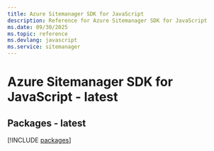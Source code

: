 ```yaml
---
title: Azure Sitemanager SDK for JavaScript
description: Reference for Azure Sitemanager SDK for JavaScript
ms.date: 09/30/2025
ms.topic: reference
ms.devlang: javascript
ms.service: sitemanager
---
```

# Azure Sitemanager SDK for JavaScript - latest
## Packages - latest
[!INCLUDE [packages](sitemanager-index.md)]